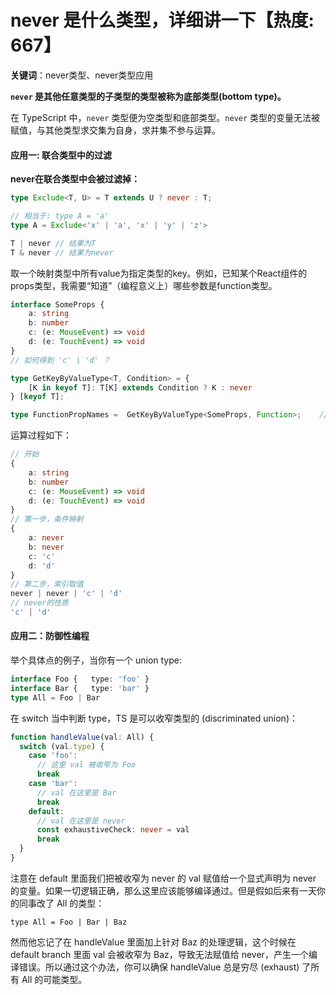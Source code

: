 # never 是什么类型，详细讲一下【热度: 667】

**关键词**：never类型、never类型应用

**`never` 是其他任意类型的子类型的类型被称为底部类型(bottom type)。**

在 TypeScript 中，`never` 类型便为空类型和底部类型。`never` 类型的变量无法被赋值，与其他类型求交集为自身，求并集不参与运算。

#### 应用一: 联合类型中的过滤

**never在联合类型中会被过滤掉：**

```typescript
type Exclude<T, U> = T extends U ? never : T;

// 相当于: type A = 'a'
type A = Exclude<'x' | 'a', 'x' | 'y' | 'z'>

T | never // 结果为T
T & never // 结果为never

```

取一个映射类型中所有value为指定类型的key。例如，已知某个React组件的props类型，我需要“知道”（编程意义上）哪些参数是function类型。

```typescript
interface SomeProps {
    a: string
    b: number
    c: (e: MouseEvent) => void
    d: (e: TouchEvent) => void
}
// 如何得到 'c' | 'd' ？ 

type GetKeyByValueType<T, Condition> = {
    [K in keyof T]: T[K] extends Condition ? K : never
} [keyof T];

type FunctionPropNames =  GetKeyByValueType<SomeProps, Function>;    // 'c' | 'd'


```

运算过程如下：

```typescript
// 开始
{
    a: string
    b: number
    c: (e: MouseEvent) => void
    d: (e: TouchEvent) => void
}
// 第一步，条件映射
{
    a: never
    b: never
    c: 'c'
    d: 'd'
}
// 第二步，索引取值
never | never | 'c' | 'd'
// never的性质
'c' | 'd'
```

#### 应用二：防御性编程

举个具体点的例子，当你有一个 union type:

```typescript
interface Foo {   type: 'foo' } 
interface Bar {   type: 'bar' } 
type All = Foo | Bar
```

在 switch 当中判断 type，TS 是可以收窄类型的 (discriminated union)：

```typescript
function handleValue(val: All) {
  switch (val.type) {
    case 'foo':
      // 这里 val 被收窄为 Foo
      break
    case 'bar':
      // val 在这里是 Bar
      break
    default:
      // val 在这里是 never
      const exhaustiveCheck: never = val
      break
  }
}
```

注意在 default 里面我们把被收窄为 never 的 val 赋值给一个显式声明为 never 的变量。如果一切逻辑正确，那么这里应该能够编译通过。但是假如后来有一天你的同事改了 All 的类型：

`type All = Foo | Bar | Baz`

然而他忘记了在 handleValue 里面加上针对 Baz 的处理逻辑，这个时候在 default branch 里面 val 会被收窄为 Baz，导致无法赋值给 never，产生一个编译错误。所以通过这个办法，你可以确保 handleValue 总是穷尽 (exhaust) 了所有 All 的可能类型。